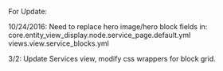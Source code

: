 For Update:

10/24/2016: Need to replace hero image/hero block fields in:
core.entity_view_display.node.service_page.default.yml
views.view.service_blocks.yml


3/2:
Update Services view, modify css wrappers for block grid.
